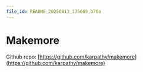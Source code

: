 ```yaml
---
file_id: README_20250813_175609_b76a
---
```


# Makemore

Github repo: [https://github.com/karpathy/makemore](https://github.com/karpathy/makemore)


